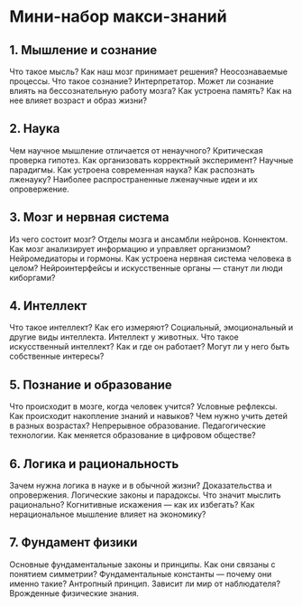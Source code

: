 # Мини-набор макси-знаний

## 1. Мышление и сознание

Что такое мысль? Как наш мозг принимает решения? Неосознаваемые процессы.
Что такое сознание? Интерпретатор. Может ли сознание влиять на бессознательную
работу мозга? Как устроена память? Как на нее влияет возраст и образ жизни?

## 2. Наука

Чем научное мышление отличается от ненаучного? Критическая проверка гипотез.
Как организовать корректный эксперимент? Научные парадигмы. Как устроена
современная наука? Как распознать лженауку? Наиболее распространенные лженаучные
идеи и их опровержение.

## 3. Мозг и нервная система

Из чего состоит мозг? Отделы мозга и ансамбли нейронов. Коннектом. Как мозг
анализирует информацию и управляет организмом? Нейромедиаторы и гормоны. Как
устроена нервная система человека в целом? Нейроинтерфейсы и искусственные органы
— станут ли люди киборгами?

## 4. Интеллект

Что такое интеллект? Как его измеряют? Социальный, эмоциональный и другие виды
интеллекта. Интеллект у животных. Что такое искусственный интеллект? Как и где он
работает? Могут ли у него быть собственные интересы?

## 5. Познание и образование

Что происходит в мозге, когда человек учится? Условные рефлексы. Как происходит
накопление знаний и навыков? Чем нужно учить детей в разных возрастах? Непрерывное
образование. Педагогические технологии. Как меняется образование в цифровом
обществе?

## 6. Логика и рациональность

Зачем нужна логика в науке и в обычной жизни? Доказательства и опровержения.
Логические законы и парадоксы. Что значит мыслить рационально? Когнитивные
искажения — как их избегать? Как нерациональное мышление влияет на экономику?

## 7. Фундамент физики

Основные фундаментальные законы и принципы. Как они связаны с понятием симметрии?
Фундаментальные константы — почему они именно такие? Антропный принцип. Зависит
ли мир от наблюдателя? Врожденные физические знания.
